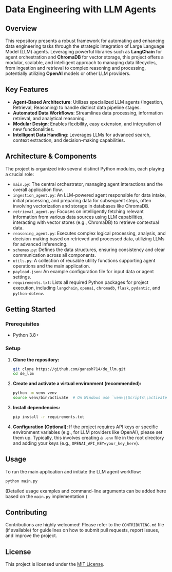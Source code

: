 # Data Engineering with LLM Agents

## Overview
This repository presents a robust framework for automating and enhancing data engineering tasks through the strategic integration of Large Language Model (LLM) agents. Leveraging powerful libraries such as **LangChain** for agent orchestration and **ChromaDB** for vector storage, this project offers a modular, scalable, and intelligent approach to managing data lifecycles, from ingestion and retrieval to complex reasoning and processing, potentially utilizing **OpenAI** models or other LLM providers.

## Key Features
-   **Agent-Based Architecture**: Utilizes specialized LLM agents (Ingestion, Retrieval, Reasoning) to handle distinct data pipeline stages.
-   **Automated Data Workflows**: Streamlines data processing, information retrieval, and analytical reasoning.
-   **Modular Design**: Enables flexibility, easy extension, and integration of new functionalities.
-   **Intelligent Data Handling**: Leverages LLMs for advanced search, context extraction, and decision-making capabilities.

## Architecture & Components
The project is organized into several distinct Python modules, each playing a crucial role:

-   `main.py`: The central orchestrator, managing agent interactions and the overall application flow.
-   `ingestion_agent.py`: An LLM-powered agent responsible for data intake, initial processing, and preparing data for subsequent steps, often involving vectorization and storage in databases like ChromaDB.
-   `retrieval_agent.py`: Focuses on intelligently fetching relevant information from various data sources using LLM capabilities, interacting with vector stores (e.g., ChromaDB) to retrieve contextual data.
-   `reasoning_agent.py`: Executes complex logical processing, analysis, and decision-making based on retrieved and processed data, utilizing LLMs for advanced inferencing.
-   `schemas.py`: Defines the data structures, ensuring consistency and clear communication across all components.
-   `utils.py`: A collection of reusable utility functions supporting agent operations and the main application.
-   `payload.json`: An example configuration file for input data or agent settings.
-   `requirements.txt`: Lists all required Python packages for project execution, including `langchain`, `openai`, `chromadb`, `flask`, `pydantic`, and `python-dotenv`.

## Getting Started

### Prerequisites
-   Python 3.8+

### Setup
1.  **Clone the repository:**
    ```bash
    git clone https://github.com/ganesh714/de_llm.git
    cd de_llm
    ```
2.  **Create and activate a virtual environment (recommended):**
    ```bash
    python -m venv venv
    source venv/bin/activate  # On Windows use `venv\\Scripts\\activate`
    ```
3.  **Install dependencies:**
    ```bash
    pip install -r requirements.txt
    ```
4.  **Configuration (Optional):**
    If the project requires API keys or specific environment variables (e.g., for LLM providers like OpenAI), please set them up. Typically, this involves creating a `.env` file in the root directory and adding your keys (e.g., `OPENAI_API_KEY=your_key_here`).

## Usage
To run the main application and initiate the LLM agent workflow:

```bash
python main.py
```
(Detailed usage examples and command-line arguments can be added here based on the `main.py` implementation.)

## Contributing
Contributions are highly welcomed! Please refer to the `CONTRIBUTING.md` file (if available) for guidelines on how to submit pull requests, report issues, and improve the project.

## License
This project is licensed under the [MIT License](LICENSE.md).